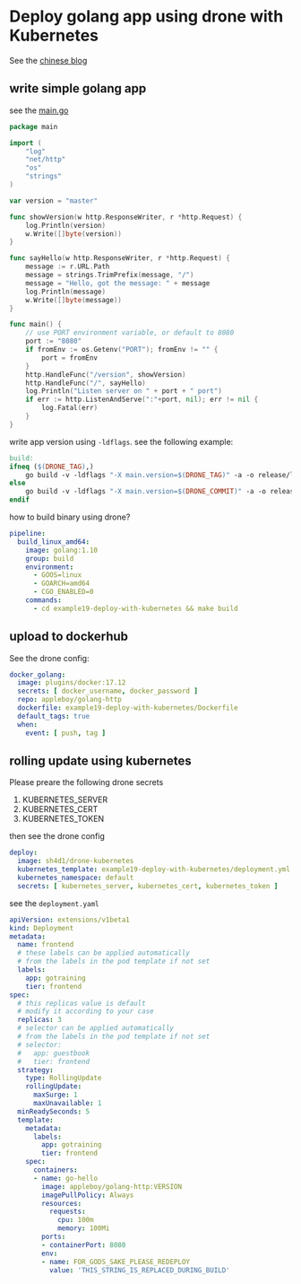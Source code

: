 # Deploy golang app using drone with Kubernetes

See the [chinese blog](https://blog.wu-boy.com/2018/06/drone-kubernetes-with-golang/)

## write simple golang app

see the [main.go](./main.go)

```go
package main

import (
	"log"
	"net/http"
	"os"
	"strings"
)

var version = "master"

func showVersion(w http.ResponseWriter, r *http.Request) {
	log.Println(version)
	w.Write([]byte(version))
}

func sayHello(w http.ResponseWriter, r *http.Request) {
	message := r.URL.Path
	message = strings.TrimPrefix(message, "/")
	message = "Hello, got the message: " + message
	log.Println(message)
	w.Write([]byte(message))
}

func main() {
	// use PORT environment variable, or default to 8080
	port := "8080"
	if fromEnv := os.Getenv("PORT"); fromEnv != "" {
		port = fromEnv
	}
	http.HandleFunc("/version", showVersion)
	http.HandleFunc("/", sayHello)
	log.Println("Listen server on " + port + " port")
	if err := http.ListenAndServe(":"+port, nil); err != nil {
		log.Fatal(err)
	}
}
```

write app version using `-ldflags`. see the following example:

```makefile
build:
ifneq ($(DRONE_TAG),)
    go build -v -ldflags "-X main.version=$(DRONE_TAG)" -a -o release/linux/amd64/hello
else
    go build -v -ldflags "-X main.version=$(DRONE_COMMIT)" -a -o release/linux/amd64/hello
endif
```

how to build binary using drone?

```yaml
pipeline:
  build_linux_amd64:
    image: golang:1.10
    group: build
    environment:
      - GOOS=linux
      - GOARCH=amd64
      - CGO_ENABLED=0
    commands:
      - cd example19-deploy-with-kubernetes && make build
```

## upload to dockerhub

See the drone config:

```yaml
docker_golang:
  image: plugins/docker:17.12
  secrets: [ docker_username, docker_password ]
  repo: appleboy/golang-http
  dockerfile: example19-deploy-with-kubernetes/Dockerfile
  default_tags: true
  when:
    event: [ push, tag ]
```

## rolling update using kubernetes

Please preare the following drone secrets

1. KUBERNETES_SERVER
2. KUBERNETES_CERT
3. KUBERNETES_TOKEN

then see the drone config

```yaml
deploy:
  image: sh4d1/drone-kubernetes
  kubernetes_template: example19-deploy-with-kubernetes/deployment.yml
  kubernetes_namespace: default
  secrets: [ kubernetes_server, kubernetes_cert, kubernetes_token ]
```

see the `deployment.yaml`

```yaml
apiVersion: extensions/v1beta1
kind: Deployment
metadata:
  name: frontend
  # these labels can be applied automatically
  # from the labels in the pod template if not set
  labels:
    app: gotraining
    tier: frontend
spec:
  # this replicas value is default
  # modify it according to your case
  replicas: 3
  # selector can be applied automatically
  # from the labels in the pod template if not set
  # selector:
  #   app: guestbook
  #   tier: frontend
  strategy:
    type: RollingUpdate
    rollingUpdate:
      maxSurge: 1
      maxUnavailable: 1
  minReadySeconds: 5
  template:
    metadata:
      labels:
        app: gotraining
        tier: frontend
    spec:
      containers:
      - name: go-hello
        image: appleboy/golang-http:VERSION
        imagePullPolicy: Always
        resources:
          requests:
            cpu: 100m
            memory: 100Mi
        ports:
        - containerPort: 8080
        env:
        - name: FOR_GODS_SAKE_PLEASE_REDEPLOY
          value: 'THIS_STRING_IS_REPLACED_DURING_BUILD'
```
